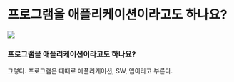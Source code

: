 # 프로그램을 애플리케이션이라고도 하나요?

![](https://velog.velcdn.com/images/chrios99/post/8e56c232-e97a-40eb-a51f-849094f16dc9/image.png)
### 프로그램을 애플리케이션이라고도 하나요?

그렇다. 프로그램은 때때로 애플리케이션, SW, 앱이라고 부른다.